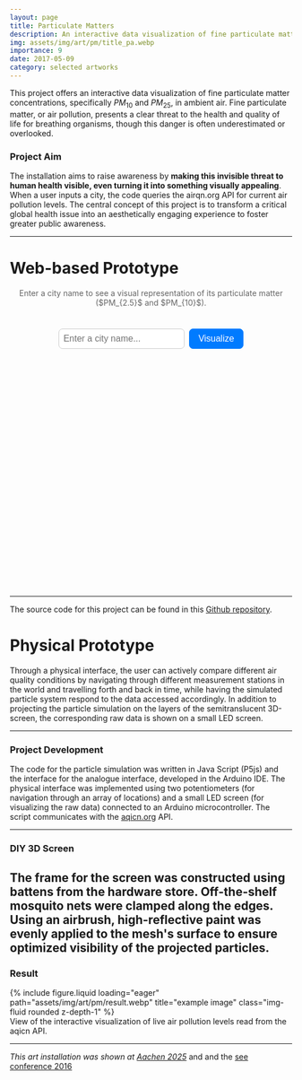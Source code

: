 ```yaml
---
layout: page
title: Particulate Matters
description: An interactive data visualization of fine particulate matter.
img: assets/img/art/pm/title_pa.webp
importance: 9
date: 2017-05-09
category: selected artworks
---
```


This project offers an interactive data visualization of fine particulate matter concentrations, specifically $PM_{10}$ and $PM_{2 5}$, in ambient air. Fine particulate matter, or air pollution, presents a clear threat to the health and quality of life for breathing organisms, though this danger is often underestimated or overlooked.

### Project Aim
The installation aims to raise awareness by **making this invisible threat to human health visible, even turning it into something visually appealing**. When a user inputs a city, the code queries the airqn.org API for current air pollution levels. The central concept of this project is to transform a critical global health issue into an aesthetically engaging experience to foster greater public awareness.

---

# Web-based Prototype




<div class="content-wrapper">
  <div class="project-header">
    <p>Enter a city name to see a visual representation of its particulate matter ($PM_{2.5}$ and $PM_{10}$).</p>
  </div>

  <div class="input-container">
    <input type="text" id="city-input" placeholder="Enter a city name...">
    <button id="submit-button">Visualize</button>
  </div>

  <main id="p5-canvas-container"></main>
</div>

---

<style>
  body {
    margin: 0;
    padding: 2rem;
  }

  .content-wrapper {
    display: flex;
    flex-direction: column;
    align-items: center;
    gap: 1.5rem;
    width: 100%;
    max-width: 900px;
    margin: 0 auto;
  }

  .project-header {
    text-align: center;
    color: #333;
  }
  
  .project-header h1 {
    margin-bottom: 0.5rem;
  }
  
  .project-header p {
    margin-top: 0;
    color: #666;
  }

  .input-container {
    display: flex;
    gap: 0.5rem;
  }

  #city-input {
    font-size: 1rem;
    padding: 0.5rem;
    border: 1px solid #ccc;
    border-radius: 7px;
  }

  #submit-button {
    font-size: 1rem;
    padding: 0.5rem 1rem;
    border: 1px solid #007bff;
    background-color: #007bff;
    color: white;
    border-radius: 7px;
    cursor: pointer;
    transition: background-color 0.2s;
  }

  #submit-button:hover {
    background-color: #0056b3;
  }

  main#p5-canvas-container {
    width: 80%;
    max-width: 600px;
    aspect-ratio: 1 / 1;
    display: flex;
    justify-content: center;
    align-items: center;
    position: relative;
    border-radius: 20px;
  }

  canvas {
    display: block;
    width: 100%;
    height: 100%;
    margin: 0 auto;
    border-radius: 14px;
    background-color: #f0f0f0; 
  }
</style>

<script>
  const sketchAssetPath = "{{ '/assets/js/pm/' | relative_url }}";
</script>

<script src="{{ '/assets/js/pm/lib/p5.min.js' | relative_url }}"></script>
<script src="{{ '/assets/js/pm/sketch.js' | relative_url }}"></script>

<script>
  document.addEventListener('DOMContentLoaded', () => {
    const cityInput = document.getElementById('city-input');
    const submitButton = document.getElementById('submit-button');

    const triggerVisualization = () => {
      const city = cityInput.value.trim();
      if (city) {
        if (typeof startVisualization === 'function') {
          startVisualization(city);
        } else {
          console.error('startVisualization function not found. Check sketch.js');
        }
      } else {
        alert('Please enter a city name.');
      }
    };

    submitButton.addEventListener('click', triggerVisualization);

    cityInput.addEventListener('keyup', (event) => {
      if (event.key === 'Enter') {
        triggerVisualization();
      }
    });
  });
</script>

The source code for this project can be found in this [Github repository](https://github.com/laurajul/particulate_matters).



# Physical Prototype
Through a physical interface, the user can actively compare different air quality conditions by navigating through different measurement stations in the world and travelling forth and back in time, while having the simulated particle system respond to the data accessed accordingly. In addition to projecting the particle simulation on the layers of the semitranslucent 3D-screen, the corresponding raw data is shown on a small LED screen.

---

### Project Development
The code for the particle simulation was written in Java Script (P5js) and the interface for the analogue interface, developed in the Arduino IDE. The physical interface was implemented using two potentiometers (for navigation through an array of locations) and a small LED screen (for visualizing the raw data) connected to an Arduino microcontroller. The script communicates with the [aqicn.org](https://aqicn.org/api/) API.

---

### DIY 3D Screen
The frame for the screen was constructed using battens from the hardware store. Off-the-shelf mosquito nets were clamped along the edges. Using an airbrush, high-reflective paint was evenly applied to the mesh's surface to ensure optimized visibility of the projected particles.
---

### Result
<div class="row">
    <div class="col-sm mt-8 mt-md-0">
        {% include figure.liquid loading="eager" path="assets/img/art/pm/result.webp" title="example image" class="img-fluid rounded z-depth-1" %}
    </div>
</div>
<div class="caption">
    View of the interactive visualization of live air pollution levels read from the aqicn API.
</div>

***

*This art installation was shown at [Aachen 2025](https://futurelab-aachen.de/event/aachen2025/)* and and the [see conference 2016](https://www.see-conference.org/en/)
